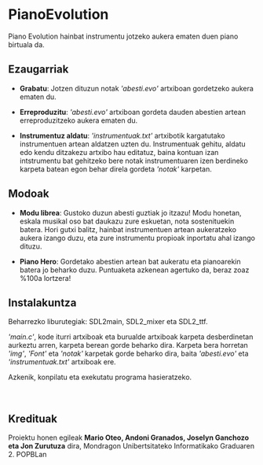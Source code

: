 # PianoEvolution
Piano Evolution hainbat instrumentu jotzeko aukera ematen duen piano birtuala da.

## Ezaugarriak
* **Grabatu**: Jotzen dituzun notak _'abesti.evo'_ artxiboan gordetzeko aukera ematen du.

* **Erreproduzitu**: _'abesti.evo'_ artxiboan gordeta dauden abestien artean erreproduzitzeko aukera ematen du.

* **Instrumentuz aldatu**: _'instrumentuak.txt'_ artxibotik kargatutako instrumentuen artean aldatzen uzten du. Instrumentuak gehitu, aldatu edo kendu ditzakezu artxibo hau editatuz, baina kontuan izan intstrumentu bat gehitzeko bere notak instrumentuaren izen berdineko karpeta batean egon behar direla gordeta _'notak'_ karpetan.

## Modoak
* **Modu librea**: Gustoko duzun abesti guztiak jo itzazu! Modu honetan, eskala musikal oso bat daukazu zure eskuetan, nota sostenituekin batera. Hori gutxi balitz, hainbat instrumentuen artean aukeratzeko aukera izango duzu, eta zure instrumentu propioak inportatu ahal izango dituzu.

* **Piano Hero**: Gordetako abestien artean bat aukeratu eta pianoarekin batera jo beharko duzu. Puntuaketa azkenean agertuko da, beraz zoaz %100a lortzera!

## Instalakuntza
Beharrezko liburutegiak: SDL2main, SDL2_mixer eta SDL2_ttf.

_'main.c'_, kode iturri artxiboak eta burualde artxiboak karpeta desberdinetan aurkeztu arren, karpeta berean gorde beharko dira. Karpeta bera horretan _'img'_, _'Font'_ eta _'notak'_ karpetak gorde beharko dira, baita _'abesti.evo'_ eta _'instrumentuak.txt'_ artxiboak ere. 

Azkenik, konpilatu eta exekutatu programa hasieratzeko.
<br><br><br>

## Kredituak
Proiektu honen egileak **Mario Oteo, Andoni Granados, Joselyn Ganchozo eta Jon Zurutuza** dira, Mondragon Unibertsitateko Informatikako Graduaren 2. POPBLan
